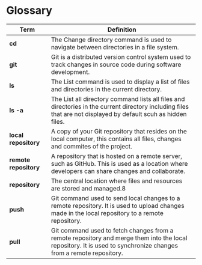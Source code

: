 # Glossary

| Term        | Definition                           |
| ----------- | ------------------------------------ |
| **cd**          | The Change directory command is used to navigate between directories in a file system.|
| **git**         | Git is a distributed version control system used to track changes in source code during software development. |
| **ls**          | The List command is used to display a list of files and directories in the current directory. |
| **ls -a** | The List all directory command lists all files and directories in the current directory including files that are not displayed by default scuh as hidden files. |
| **local repository**        | A copy of your Git repository that resides on the local computer, this contains all files, changes and commites of the project. |
| **remote repository**        | A repository that is hosted on a remote server, such as GitHub. This is used as a location where developers can share changes and collaborate.    |
| **repository** |  The central location where files and resources are stored and managed.8 |
| **push**        | Git command used to send local changes to a remote repository. It is used to upload changes made in the local repository to a remote repository. |
| **pull**          | Git command used to fetch changes from a remote repository and merge them into the local repository. It is used to synchronize changes from a remote repository. |
